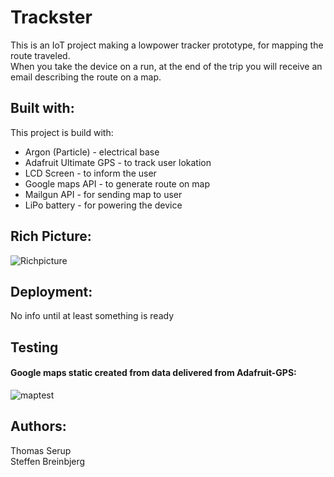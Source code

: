 # Trackster
This is an IoT project making a lowpower tracker prototype, for mapping the route traveled.  
When you take the device on a run, at the end of the trip you will receive an email describing the route on a map.  

## Built with:
This project is build with:
- Argon (Particle) - electrical base  
- Adafruit Ultimate GPS - to track user lokation  
- LCD Screen - to inform the user
- Google maps API - to generate route on map
- Mailgun API - for sending map to user 
- LiPo battery - for powering the device  

## Rich Picture:
![Richpicture](https://user-images.githubusercontent.com/54310610/95437970-fa3b6a00-0955-11eb-83a6-c262c9217a3c.png)

## Deployment:
No info until at least something is ready

## Testing
#### Google maps static created from data delivered from Adafruit-GPS:
![maptest](https://user-images.githubusercontent.com/54310610/95438638-daf10c80-0956-11eb-8b51-4769589d861c.png)

## Authors:
Thomas Serup  
Steffen Breinbjerg
